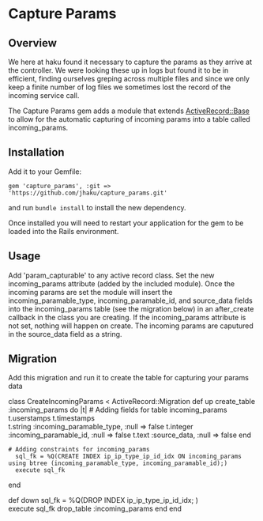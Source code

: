 Capture Params
========================

Overview
--------
We here at haku found it necessary to capture the params as they arrive at the controller.  We were looking these up in logs but found it to be in efficient, finding ourselves greping across multiple files and since we only keep a finite number of log files we sometimes lost the record of the incoming service call.

The Capture Params gem adds a module that extends  [ActiveRecord::Base](http://api.rubyonrails.org/classes/ActiveRecord/Base.html) to allow for the automatic capturing of incoming params into a table called incoming_params.  


Installation
------------

Add it to your Gemfile:

    gem 'capture_params', :git => 'https://github.com/jhaku/capture_params.git'

and run `bundle install` to install the new dependency.

Once installed you will need to restart your application for the gem to be loaded into the Rails
environment.

Usage
-----

Add 'param_capturable' to any active record class.  Set the new incoming_params attribute (added by the included module).  Once the incoming params are set the module will insert the incoming_paramable_type, incoming_paramable_id, and source_data fields into the incoming_params table (see the migration below) in an after_create callback in the class you are creating.  If the incoming_params attribute is not set, nothing will happen on create.  The incoming params are caputured in the source_data field as a string.

Migration
---------

Add this migration and run it to create the table for capturing your params data

class CreateIncomingParams < ActiveRecord::Migration
  def up
    create_table :incoming_params do |t|
  	# Adding fields for table incoming_params
      t.userstamps
      t.timestamps      
      t.string    :incoming_paramable_type,     :null => false
      t.integer   :incoming_paramable_id,       :null => false
      t.text      :source_data,                 :null => false
  	end
    
    # Adding constraints for incoming_params
      sql_fk = %Q(CREATE INDEX ip_ip_type_ip_id_idx ON incoming_params using btree (incoming_paramable_type, incoming_paramable_id);)    
      execute sql_fk
  end

  def down
    sql_fk = %Q(DROP INDEX ip_ip_type_ip_id_idx;
                )    
    execute sql_fk
    drop_table :incoming_params
  end
end